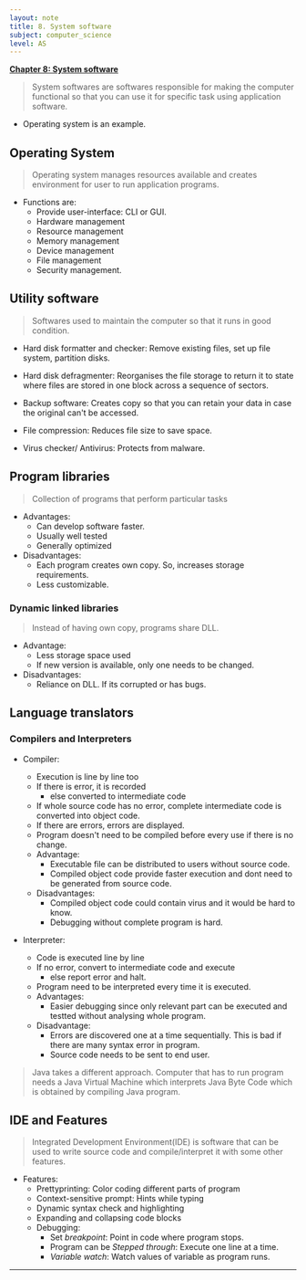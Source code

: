 ```yaml
---
layout: note
title: 8. System software
subject: computer_science
level: AS
---
```

<u><b>Chapter 8: System software</b></u>

> System softwares are softwares responsible for making the computer functional so that you can use it for specific task using application software.

- Operating system is an example.

## Operating System

> Operating system manages resources available and creates environment for user to run application programs.

- Functions are:
    - Provide user-interface: CLI or GUI.
    - Hardware management
    - Resource management
    - Memory management
    - Device management
    - File management
    - Security management.

## Utility software

> Softwares used to maintain the computer so that it runs in good condition.

- Hard disk formatter and checker: Remove existing files, set up file system, partition disks.

- Hard disk defragmenter: Reorganises the file storage to return it to state where files are stored in one block across a sequence of sectors.

- Backup software: Creates copy so that you can retain your data in case the original can't be accessed.

- File compression: Reduces file size to save space.

- Virus checker/ Antivirus: Protects from malware.

## Program libraries

> Collection of programs that perform particular tasks

- Advantages:
    - Can develop software faster.
    - Usually well tested
    - Generally optimized
- Disadvantages:
    - Each program creates own copy. So, increases storage requirements.
    - Less customizable.

### Dynamic linked libraries

> Instead of having own copy, programs share DLL. 

- Advantage:
    - Less storage space used
    - If new version is available, only one needs to be changed.
- Disadvantages:
    - Reliance on DLL. If its corrupted or has bugs.

## Language translators

### Compilers and Interpreters

- Compiler:
    - Execution is line by line too
    - If there is error, it is recorded
        - else converted to intermediate code
    - If whole source code has no error, complete intermediate code is converted into object code.
    - If there are errors, errors are displayed.
    - Program doesn't need to be compiled before every use if there is no change.
    - Advantage:
        - Executable file can be distributed to users without source code.
        - Compiled object code provide faster execution and dont need to be generated from source code. 
    - Disadvantages:
        - Compiled object code could contain virus and it would be hard to know.
        - Debugging without complete program is hard.

- Interpreter:
    - Code is executed line by line
    - If no error, convert to intermediate code and execute
        - else report error and halt.
    - Program need to be interpreted every time it is executed.
    - Advantages:
        - Easier debugging since only relevant part can be executed and testted without analysing whole program.
    - Disadvantage:
        - Errors are discovered one at a time sequentially. This is bad if there are many syntax error in program.
        - Source code needs to be sent to end user.

> Java takes a different approach. Computer that has to run program needs a Java Virtual Machine which interprets Java Byte Code which is obtained by compiling Java program.

## IDE and Features

> Integrated Development Environment(IDE) is software that can be used to write source code and compile/interpret it with some other features.

- Features:
    - Prettyprinting: Color coding different parts of program
    - Context-sensitive prompt: Hints while typing
    - Dynamic syntax check and highlighting
    - Expanding and collapsing code blocks
    - Debugging:
        - Set *breakpoint*: Point in code where program stops.
        - Program can be *Stepped through*: Execute one line at a time.
        - *Variable watch*: Watch values of variable as program runs.

---